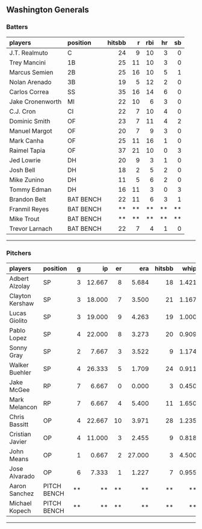## Washington Generals

### Batters

 
|players          |position  | hitsbb|  r| rbi| hr| sb| 
|:----------------|:---------|------:|--:|---:|--:|--:| 
|J.T. Realmuto    |C         |     24|  9|  10|  3|  0| 
|Trey Mancini     |1B        |     25| 11|  10|  3|  0| 
|Marcus Semien    |2B        |     25| 16|  10|  5|  1| 
|Nolan Arenado    |3B        |     19|  5|  12|  2|  0| 
|Carlos Correa    |SS        |     35| 16|  14|  6|  0| 
|Jake Cronenworth |MI        |     22| 10|   6|  3|  0| 
|C.J. Cron        |CI        |     22|  7|  10|  4|  0| 
|Dominic Smith    |OF        |     23|  7|  11|  4|  2| 
|Manuel Margot    |OF        |     20|  7|   9|  3|  0| 
|Mark Canha       |OF        |     25| 11|  16|  1|  0| 
|Raimel Tapia     |OF        |     37| 21|  10|  0|  3| 
|Jed Lowrie       |DH        |     20|  9|   3|  1|  0| 
|Josh Bell        |DH        |     18|  2|   5|  2|  0| 
|Mike Zunino      |DH        |     11|  5|   6|  2|  0| 
|Tommy Edman      |DH        |     16| 11|   3|  0|  3| 
|Brandon Belt     |BAT BENCH |     22| 11|   6|  3|  1| 
|Franmil Reyes    |BAT BENCH |     **| **|  **| **| **| 
|Mike Trout       |BAT BENCH |     **| **|  **| **| **| 
|Trevor Larnach   |BAT BENCH |     22|  7|   4|  1|  0| 

* * *

### Pitchers

 
|players         |position    |  g|     ip| er|    era| hitsbb|  whip| so|  w| sv| 
|:---------------|:-----------|--:|------:|--:|------:|------:|-----:|--:|--:|--:| 
|Adbert Alzolay  |SP          |  3| 12.667|  8|  5.684|     18| 1.421| 16|  1|  0| 
|Clayton Kershaw |SP          |  3| 18.000|  7|  3.500|     21| 1.167| 27|  1|  0| 
|Lucas Giolito   |SP          |  3| 19.000|  9|  4.263|     19| 1.000| 25|  0|  0| 
|Pablo Lopez     |SP          |  4| 22.000|  8|  3.273|     20| 0.909| 26|  2|  0| 
|Sonny Gray      |SP          |  2|  7.667|  3|  3.522|      9| 1.174| 13|  0|  0| 
|Walker Buehler  |SP          |  4| 26.333|  5|  1.709|     24| 0.911| 26|  4|  0| 
|Jake McGee      |RP          |  7|  6.667|  0|  0.000|      3| 0.450|  6|  1|  2| 
|Mark Melancon   |RP          |  7|  6.667|  4|  5.400|     11| 1.650|  8|  0|  4| 
|Chris Bassitt   |OP          |  4| 22.667| 10|  3.971|     28| 1.235| 24|  2|  0| 
|Cristian Javier |OP          |  4| 11.000|  3|  2.455|      9| 0.818| 13|  0|  1| 
|John Means      |OP          |  1|  0.667|  2| 27.000|      3| 4.500|  1|  0|  0| 
|Jose Alvarado   |OP          |  6|  7.333|  1|  1.227|      7| 0.955|  7|  1|  0| 
|Aaron Sanchez   |PITCH BENCH | **|     **| **|     **|     **|    **| **| **| **| 
|Michael Kopech  |PITCH BENCH | **|     **| **|     **|     **|    **| **| **| **| 


* * *


